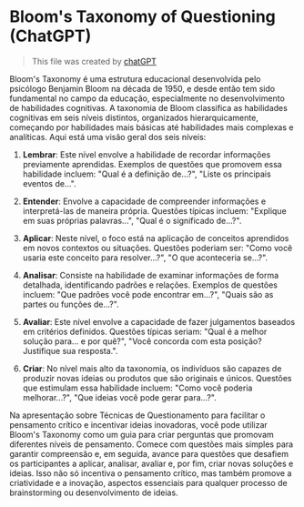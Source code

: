 # Bloom's Taxonomy of Questioning (ChatGPT) <!-- omit in toc -->

> This file was created by [chatGPT](https://chat.openai.com/)


Bloom's Taxonomy é uma estrutura educacional desenvolvida pelo psicólogo Benjamin Bloom na década de 1950, e desde então tem sido fundamental no campo da educação, especialmente no desenvolvimento de habilidades cognitivas. A taxonomia de Bloom classifica as habilidades cognitivas em seis níveis distintos, organizados hierarquicamente, começando por habilidades mais básicas até habilidades mais complexas e analíticas. Aqui está uma visão geral dos seis níveis:

1. **Lembrar**: Este nível envolve a habilidade de recordar informações previamente aprendidas. Exemplos de questões que promovem essa habilidade incluem: "Qual é a definição de...?", "Liste os principais eventos de...".

2. **Entender**: Envolve a capacidade de compreender informações e interpretá-las de maneira própria. Questões típicas incluem: "Explique em suas próprias palavras...", "Qual é o significado de...?".

3. **Aplicar**: Neste nível, o foco está na aplicação de conceitos aprendidos em novos contextos ou situações. Questões poderiam ser: "Como você usaria este conceito para resolver...?", "O que aconteceria se...?".

4. **Analisar**: Consiste na habilidade de examinar informações de forma detalhada, identificando padrões e relações. Exemplos de questões incluem: "Que padrões você pode encontrar em...?", "Quais são as partes ou funções de...?".

5. **Avaliar**: Este nível envolve a capacidade de fazer julgamentos baseados em critérios definidos. Questões típicas seriam: "Qual é a melhor solução para... e por quê?", "Você concorda com esta posição? Justifique sua resposta.".

6. **Criar**: No nível mais alto da taxonomia, os indivíduos são capazes de produzir novas ideias ou produtos que são originais e únicos. Questões que estimulam essa habilidade incluem: "Como você poderia melhorar...?", "Que ideias você pode gerar para...?".

Na apresentação sobre Técnicas de Questionamento para facilitar o pensamento crítico e incentivar ideias inovadoras, você pode utilizar Bloom's Taxonomy como um guia para criar perguntas que promovam diferentes níveis de pensamento. Comece com questões mais simples para garantir compreensão e, em seguida, avance para questões que desafiem os participantes a aplicar, analisar, avaliar e, por fim, criar novas soluções e ideias. Isso não só incentiva o pensamento crítico, mas também promove a criatividade e a inovação, aspectos essenciais para qualquer processo de brainstorming ou desenvolvimento de ideias.